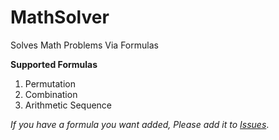 # MathSolver

Solves Math Problems Via Formulas

**Supported Formulas**
1. Permutation
2. Combination
3. Arithmetic Sequence

_If you have a formula you want added, Please add it to [Issues](https://github.com/Ba1t3rs/MathSolver/issues)_.
